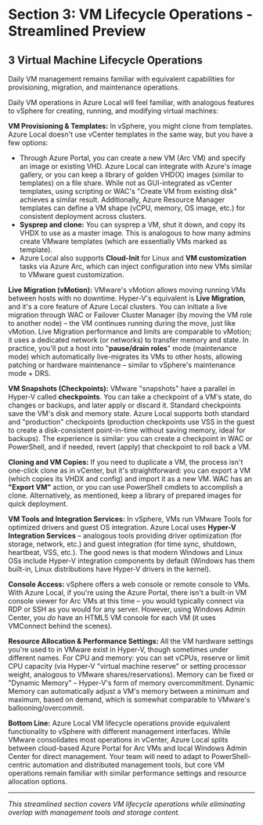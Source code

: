 # Section 3: VM Lifecycle Operations - Streamlined Preview

## 3 Virtual Machine Lifecycle Operations

Daily VM management remains familiar with equivalent capabilities for provisioning, migration, and maintenance operations.

Daily VM operations in Azure Local will feel familiar, with analogous features to vSphere for creating, running, and modifying virtual machines:

**VM Provisioning & Templates:** In vSphere, you might clone from templates. Azure Local doesn't use vCenter templates in the same way, but you have a few options:

- Through Azure Portal, you can create a new VM (Arc VM) and specify an image or existing VHD. Azure Local can integrate with Azure's image gallery, or you can keep a library of golden VHD(X) images (similar to templates) on a file share. While not as GUI-integrated as vCenter templates, using scripting or WAC's "Create VM from existing disk" achieves a similar result. Additionally, Azure Resource Manager templates can define a VM shape (vCPU, memory, OS image, etc.) for consistent deployment across clusters.
- **Sysprep and clone:** You can sysprep a VM, shut it down, and copy its VHDX to use as a master image. This is analogous to how many admins create VMware templates (which are essentially VMs marked as template).
- Azure Local also supports **Cloud-Init** for Linux and **VM customization** tasks via Azure Arc, which can inject configuration into new VMs similar to VMware guest customization.

**Live Migration (vMotion):** VMware's vMotion allows moving running VMs between hosts with no downtime. Hyper-V's equivalent is **Live Migration**, and it's a core feature of Azure Local clusters. You can initiate a live migration through WAC or Failover Cluster Manager (by moving the VM role to another node) – the VM continues running during the move, just like vMotion. Live Migration performance and limits are comparable to vMotion; it uses a dedicated network (or networks) to transfer memory and state. In practice, you'll put a host into "**pause/drain roles**" mode (maintenance mode) which automatically live-migrates its VMs to other hosts, allowing patching or hardware maintenance – similar to vSphere's maintenance mode + DRS.

**VM Snapshots (Checkpoints):** VMware "snapshots" have a parallel in Hyper-V called **checkpoints**. You can take a checkpoint of a VM's state, do changes or backups, and later apply or discard it. Standard checkpoints save the VM's disk and memory state. Azure Local supports both standard and "production" checkpoints (production checkpoints use VSS in the guest to create a disk-consistent point-in-time without saving memory, ideal for backups). The experience is similar: you can create a checkpoint in WAC or PowerShell, and if needed, revert (apply) that checkpoint to roll back a VM.

**Cloning and VM Copies:** If you need to duplicate a VM, the process isn't one-click clone as in vCenter, but it's straightforward: you can export a VM (which copies its VHDX and config) and import it as a new VM. WAC has an **"Export VM"** action, or you can use PowerShell cmdlets to accomplish a clone. Alternatively, as mentioned, keep a library of prepared images for quick deployment.

**VM Tools and Integration Services:** In vSphere, VMs run VMware Tools for optimized drivers and guest OS integration. Azure Local uses **Hyper-V Integration Services** – analogous tools providing driver optimization (for storage, network, etc.) and guest integration (for time sync, shutdown, heartbeat, VSS, etc.). The good news is that modern Windows and Linux OSs include Hyper-V integration components by default (Windows has them built-in, Linux distributions have Hyper-V drivers in the kernel).

**Console Access:** vSphere offers a web console or remote console to VMs. With Azure Local, if you're using the Azure Portal, there isn't a built-in VM console viewer for Arc VMs at this time – you would typically connect via RDP or SSH as you would for any server. However, using Windows Admin Center, you *do* have an HTML5 VM console for each VM (it uses VMConnect behind the scenes).

**Resource Allocation & Performance Settings:** All the VM hardware settings you're used to in VMware exist in Hyper-V, though sometimes under different names. For CPU and memory: you can set vCPUs, reserve or limit CPU capacity (via Hyper-V "virtual machine reserve" or setting processor weight, analogous to VMware shares/reservations). Memory can be fixed or "Dynamic Memory" – Hyper-V's form of memory overcommitment. Dynamic Memory can automatically adjust a VM's memory between a minimum and maximum, based on demand, which is somewhat comparable to VMware's ballooning/overcommit.

**Bottom Line:** Azure Local VM lifecycle operations provide equivalent functionality to vSphere with different management interfaces. While VMware consolidates most operations in vCenter, Azure Local splits between cloud-based Azure Portal for Arc VMs and local Windows Admin Center for direct management. Your team will need to adapt to PowerShell-centric automation and distributed management tools, but core VM operations remain familiar with similar performance settings and resource allocation options.

---

*This streamlined section covers VM lifecycle operations while eliminating overlap with management tools and storage content.*
